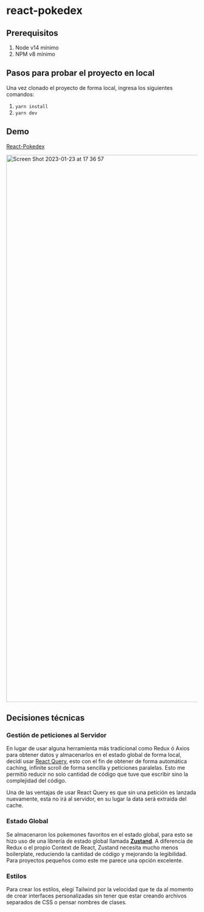 # react-pokedex

## Prerequisitos
1. Node v14  mínimo
2. NPM v8 mínimo

## Pasos para probar el proyecto en local

Una vez clonado el proyecto de forma local, ingresa los siguientes comandos:

1. ``` yarn install ```
2. ``` yarn dev ```

## Demo

[React-Pokedex](https://react-pokedex-bvymw5ek9-gustavvopenna.vercel.app/)

<img width="1440" alt="Screen Shot 2023-01-23 at 17 36 57" src="https://user-images.githubusercontent.com/37059612/214176417-d6e3decd-5f17-4750-997a-a5e95edcfde4.png">

## Decisiones técnicas

### Gestión de peticiones al Servidor

En lugar de usar alguna herramienta más tradicional como Redux ó Axios para obtener datos y almacenarlos en el estado global de forma local, decidí usar [React Query](https://react-query-v3.tanstack.com/), esto con el fin de obtener de forma automática caching, infinite scroll de forma sencilla y peticiones paralelas.
Esto me permitió reducir no solo cantidad de código que tuve que escribir sino la complejidad del código.

Una de las ventajas de usar React Query es que sin una petición es lanzada nuevamente, esta no irá al servidor, en su lugar la data será extraida del cache.

### Estado Global

Se almacenaron los pokemones favoritos en el estado global, para esto se hizo uso de una librería de estado global llamada [<b>Zustand</b>](https://docs.pmnd.rs/zustand/getting-started/introduction). A diferencia de Redux o el propio Context de React,
Zustand necesita mucho menos boilerplate, reduciendo la cantidad de código y mejorando la legibilidad. Para proyectos pequeños como este me parece una opción excelente.

### Estilos

Para crear los estilos, elegí Tailwind por la velocidad que te da al momento de crear interfaces personalizadas sin tener que estar creando archivos separados de CSS o pensar nombres de clases.
